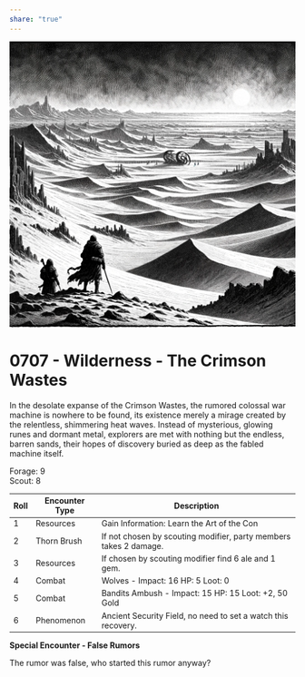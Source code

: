 ```yaml
---  
share: "true"  
---  
```

  
  
![crimson-wastes.png](../crimson-wastes.png)  
  
# 0707 - Wilderness - The Crimson Wastes  
  
In the desolate expanse of the Crimson Wastes, the rumored colossal war machine is nowhere to be found, its existence merely a mirage created by the relentless, shimmering heat waves. Instead of mysterious, glowing runes and dormant metal, explorers are met with nothing but the endless, barren sands, their hopes of discovery buried as deep as the fabled machine itself.  
  
Forage: 9  
Scout: 8  
  
| Roll | Encounter Type | Description |  
| ---- | ---- | ---- |  
| 1 | Resources | Gain Information: Learn the Art of the Con |  
| 2 | Thorn Brush | If not chosen by scouting modifier, party members takes 2 damage. |  
| 3 | Resources | If chosen by scouting modifier find 6 ale and 1 gem. |  
| 4 | Combat | Wolves - Impact: 16 HP: 5 Loot: 0 |  
| 5 | Combat | Bandits Ambush - Impact: 15 HP: 15 Loot: +2, 50 Gold |  
| 6 | Phenomenon | Ancient Security Field, no need to set a watch this recovery. |  
  
**Special Encounter - False Rumors**  
  
The rumor was false, who started this rumor anyway?  
